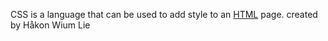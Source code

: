 CSS is a language that can be used to add style to an [HTML](/wiki/HTML) page. created by Håkon Wium Lie
